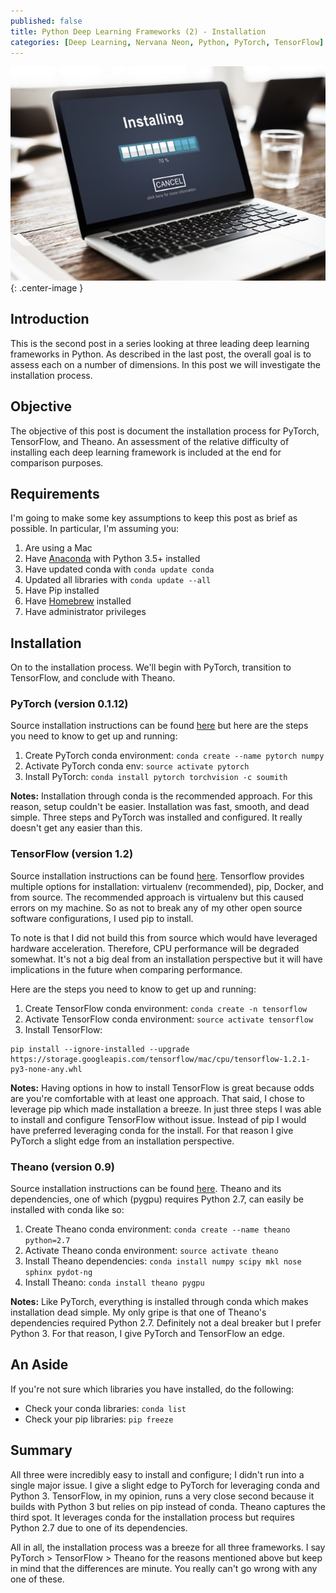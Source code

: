 ```yaml
---
published: false
title: Python Deep Learning Frameworks (2) - Installation
categories: [Deep Learning, Nervana Neon, Python, PyTorch, TensorFlow]
---
```

![](/assets/images/installing.jpeg?raw=true){: .center-image }

## Introduction
This is the second post in a series looking at three leading deep learning frameworks in Python. As described in the last post, the overall goal is to assess each on a number of dimensions. In this post we will investigate the installation process.

## Objective
The objective of this post is document the installation process for PyTorch, TensorFlow, and Theano. An assessment of the relative difficulty of installing each deep learning framework is included at the end for comparison purposes. 

## Requirements
I'm going to make some key assumptions to keep this post as brief as possible. In particular, I'm assuming you:

1. Are using a Mac
2. Have [Anaconda](https://www.continuum.io/downloads) with Python 3.5+ installed
3. Have updated conda with `conda update conda`
4. Updated all libraries with `conda update --all`
5. Have Pip installed
6. Have [Homebrew](https://brew.sh/) installed
7. Have administrator privileges

## Installation 
On to the installation process. We'll begin with PyTorch, transition to TensorFlow, and conclude with Theano. 

### PyTorch (version 0.1.12)
Source installation instructions can be found [here](http://pytorch.org/) but here are the steps you need to know to get up and running:
1. Create PyTorch conda environment: `conda create --name pytorch numpy`
2. Activate PyTorch conda env: `source activate pytorch`
3. Install PyTorch: `conda install pytorch torchvision -c soumith`

**Notes:** Installation through conda is the recommended approach. For this reason, setup couldn't be easier. Installation was fast, smooth, and dead simple. Three steps and PyTorch was installed and configured. It really doesn't get any easier than this. 

### TensorFlow (version 1.2)
Source installation instructions can be found [here](https://www.tensorflow.org/install/install_mac). Tensorflow provides multiple options for installation: virtualenv (recommended), pip, Docker, and from source. The recommended approach is virtualenv but this caused errors on my machine. So as not to break any of my other open source software configurations, I used pip to install. 

To note is that I did not build this from source which would have leveraged hardware acceleration. Therefore, CPU performance will be degraded somewhat. It's not a big deal from an installation perspective but it will have implications in the future when comparing performance.  

Here are the steps you need to know to get up and running:
1. Create TensorFlow conda environment: `conda create -n tensorflow`
2. Activate TensorFlow conda environment: `source activate tensorflow`
3. Install TensorFlow: 
```
pip install --ignore-installed --upgrade https://storage.googleapis.com/tensorflow/mac/cpu/tensorflow-1.2.1-py3-none-any.whl
```

**Notes:** Having options in how to install TensorFlow is great because odds are you're comfortable with at least one approach. That said, I chose to leverage pip which made installation a breeze. In just three steps I was able to install and configure TensorFlow without issue. Instead of pip I would have preferred leveraging conda for the install. For that reason I give PyTorch a slight edge from an installation perspective.  

### Theano (version 0.9)
Source installation instructions can be found [here](http://deeplearning.net/software/theano/install_macos.html). Theano and its dependencies, one of which (pygpu) requires Python 2.7, can easily be installed with conda like so:
1. Create Theano conda environment: `conda create --name theano python=2.7`
2. Activate Theano conda environment: `source activate theano`
3. Install Theano dependencies: `conda install numpy scipy mkl nose sphinx pydot-ng`
3. Install Theano: `conda install theano pygpu`

**Notes:** Like PyTorch, everything is installed through conda which makes installation dead simple. My only gripe is that one of Theano's dependencies required Python 2.7. Definitely not a deal breaker but I prefer Python 3. For that reason, I give PyTorch and TensorFlow an edge.

## An Aside
If you're not sure which libraries you have installed, do the following:
- Check your conda libraries: `conda list`  
- Check your pip libraries: `pip freeze` 

## Summary
All three were incredibly easy to install and configure; I didn't run into a single major issue. I give a slight edge to PyTorch for leveraging conda and Python 3. TensorFlow, in my opinion, runs a very close second because it builds with Python 3 but relies on pip instead of conda. Theano captures the third spot. It leverages conda for the installation process but requires Python 2.7 due to one of its dependencies. 

All in all, the installation process was a breeze for all three frameworks. I say PyTorch > TensorFlow > Theano for the reasons mentioned above but keep in mind that the differences are minute. You really can't go wrong with any one of these.
